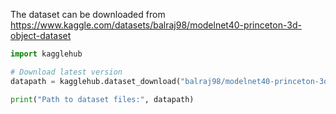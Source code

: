The dataset can be downloaded from https://www.kaggle.com/datasets/balraj98/modelnet40-princeton-3d-object-dataset

```python 
import kagglehub

# Download latest version
datapath = kagglehub.dataset_download("balraj98/modelnet40-princeton-3d-object-dataset")

print("Path to dataset files:", datapath)
```
